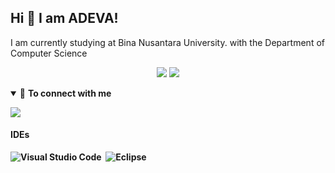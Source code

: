 ## Hi 👋 I am ADEVA!
I am currently studying at Bina Nusantara University. with the Department of Computer Science
<p align="center">
  <img src="https://github-readme-stats.vercel.app/api?username=ADEVA-SATRIA&count_private=true&show_icons=true&theme=dracula&line_height=33">
  <img src="https://github-readme-stats.vercel.app/api/top-langs/?username=ADEVA-SATRIA&count_private=true&hide=html,scss,,ejs&theme=dracula&line_height=10">

</p> 
<p align="center">
<details open>

<summary>🤝 <b>To connect with me<b></summary>

<p align = "center">

[<img src = "https://img.shields.io/badge/instagram-%23E4405F.svg?&style=for-the-badge&logo=instagram&logoColor=white">](https://www.instagram.com/adevasatria/)
  

#### IDEs
![Visual Studio Code](https://img.shields.io/badge/Visual%20Studio%20Code-0078d7.svg?style=for-the-badge&logo=visual-studio-code&logoColor=white)&nbsp;
![Eclipse](https://img.shields.io/badge/Eclipse-FE7A16.svg?style=for-the-badge&logo=Eclipse&logoColor=white)&nbsp;
